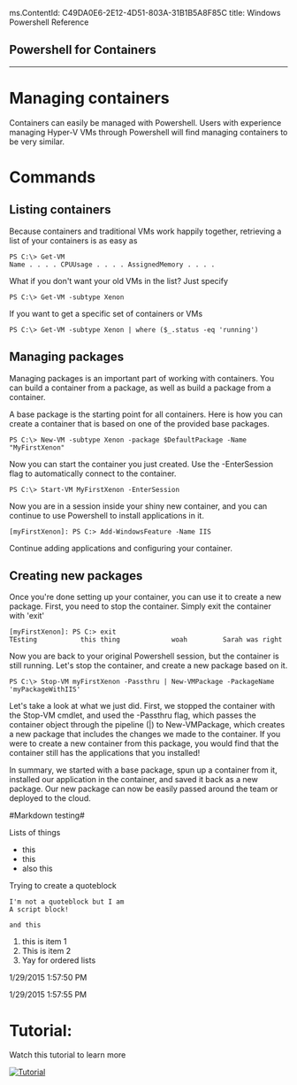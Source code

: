 ﻿ms.ContentId: C49DA0E6-2E12-4D51-803A-31B1B5A8F85C
title: Windows Powershell Reference


## Powershell for Containers  ##

----------


# Managing containers #

Containers can easily be managed with Powershell. Users with experience managing Hyper-V VMs through Powershell will find managing containers to be very similar.



# Commands #

## Listing containers ##

Because containers and traditional VMs work happily together, retrieving a list of your containers is as easy as

    PS C:\> Get-VM
    Name . . . . CPUUsage . . . . AssignedMemory . . . . 
    
    

What if you don't want your old VMs in the list? Just specify

    PS C:\> Get-VM -subtype Xenon


If you want to get a specific set of containers or VMs


    PS C:\> Get-VM -subtype Xenon | where ($_.status -eq 'running')


## Managing packages ##

Managing packages is an important part of working with containers. You can build a container from a package, as well as build a package from a container. 

A base package is the starting point for all containers. Here is how you can create a container that is based on one of the provided base packages. 

    PS C:\> New-VM -subtype Xenon -package $DefaultPackage -Name "MyFirstXenon"

Now you can start the container you just created. Use the -EnterSession flag to automatically connect to the container.

    PS C:\> Start-VM MyFirstXenon -EnterSession

Now you are in a session inside your shiny new container, and you can continue to use Powershell to install applications in it. 

    [myFirstXenon]: PS C:> Add-WindowsFeature -Name IIS

Continue adding applications and configuring your container. 

## Creating new packages ##

Once you're done setting up your container, you can use it to create a new package. First, you need to stop the container. Simply exit the container with 'exit'

    
    [myFirstXenon]: PS C:> exit
    TEsting           this thing             woah         Sarah was right
 
Now you are back to your original Powershell session, but the container is still running. Let's stop the container, and create a new package based on it.


    PS C:\> Stop-VM myFirstXenon -Passthru | New-VMPackage -PackageName 'myPackageWithIIS'

Let's take a look at what we just did. First, we stopped the container with the Stop-VM cmdlet, and used the -Passthru flag, which passes the container object through the pipeline (|) to New-VMPackage, which creates a new package that includes the changes we made to the container. If you were to create a new container from this package, you would find that the container still has the applications that you installed!

In summary, we started with a base package, spun up a container from it, installed our application in the container, and saved it back as a new package. Our new package can now be easily passed around the team or deployed to the cloud.

#Markdown testing#

Lists of things

- this
- this
- also this



Trying to create a quoteblock 

    I'm not a quoteblock but I am 
    A script block!

    and this


1. this is item 1
2. This is item 2
3. Yay for ordered lists

1/29/2015 1:57:50 PM 

1/29/2015 1:57:55 PM 


# Tutorial:  #

Watch this tutorial to learn more

[![Tutorial](http://upload.wikimedia.org/wikipedia/commons/4/4a/Video_icon1.png)](https://www.youtube.com/watch?v=xSE9Qk9wkig)


